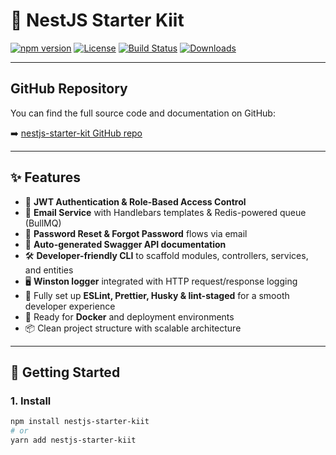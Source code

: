 # 🚀 NestJS Starter Kiit

[![npm version](https://img.shields.io/npm/v/nestjs-starter-kiit)](https://www.npmjs.com/package/nestjs-starter-kiit)
[![License](https://img.shields.io/npm/l/nestjs-starter-kiit)](https://github.com/mritunjaysukla/nestjs-starter-kiit/blob/main/LICENSE)
[![Build Status](https://github.com/mritunjaysukla/nestjs-starter-kiit/actions/workflows/ci.yml/badge.svg)](https://github.com/mritunjaysukla/nestjs-starter-kiit/actions/workflows/ci.yml)
[![Downloads](https://img.shields.io/npm/dm/nestjs-starter-kiit)](https://www.npmjs.com/package/nestjs-starter-kiit)

---

## GitHub Repository

You can find the full source code and documentation on GitHub:

➡️ [nestjs-starter-kit GitHub repo](https://github.com/mritunjaysukla/nestjs-starter-kiit)

---

## ✨ Features

- 🔐 **JWT Authentication & Role-Based Access Control**  
- 📧 **Email Service** with Handlebars templates & Redis-powered queue (BullMQ)  
- 🔄 **Password Reset & Forgot Password** flows via email  
- 📜 **Auto-generated Swagger API documentation**  
- 🛠 **Developer-friendly CLI** to scaffold modules, controllers, services, and entities  
- 🖥 **Winston logger** integrated with HTTP request/response logging  
- 🎨 Fully set up **ESLint, Prettier, Husky & lint-staged** for a smooth developer experience  
- 🐳 Ready for **Docker** and deployment environments  
- 📦 Clean project structure with scalable architecture  

---

## 🚀 Getting Started

### 1. Install

```bash
npm install nestjs-starter-kiit
# or
yarn add nestjs-starter-kiit
